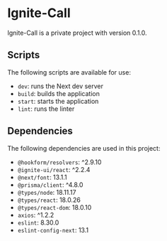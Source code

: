 # Ignite-Call

Ignite-Call is a private project with version 0.1.0.

## Scripts

The following scripts are available for use:

- `dev`: runs the Next dev server
- `build`: builds the application
- `start`: starts the application
- `lint`: runs the linter

## Dependencies

The following dependencies are used in this project:

- `@hookform/resolvers`: ^2.9.10
- `@ignite-ui/react`: ^2.2.4
- `@next/font`: 13.1.1
- `@prisma/client`: ^4.8.0
- `@types/node`: 18.11.17
- `@types/react`: 18.0.26
- `@types/react-dom`: 18.0.10
- `axios`: ^1.2.2
- `eslint`: 8.30.0
- `eslint-config-next`: 13.1
